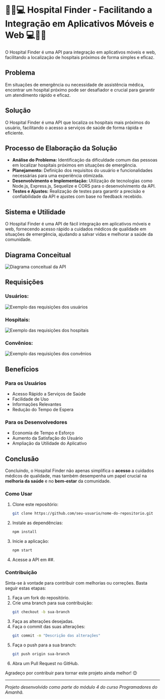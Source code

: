 # 🏥📱💻 Hospital Finder - Facilitando a Integração em Aplicativos Móveis e Web 💻📱🏥

O Hospital Finder é uma API para integração em aplicativos móveis e web, facilitando a localização de hospitais próximos de forma simples e eficaz.

## Problema
Em situações de emergência ou necessidade de assistência médica, encontrar um hospital próximo pode ser desafiador e crucial para garantir um atendimento rápido e eficaz.

## Solução
O Hospital Finder é uma API que localiza os hospitais mais próximos do usuário, facilitando o acesso a serviços de saúde de forma rápida e eficiente.

## Processo de Elaboração da Solução
- **Análise do Problema:** Identificação da dificuldade comum das pessoas em localizar hospitais próximos em situações de emergência.
- **Planejamento:** Definição dos requisitos do usuário e funcionalidades necessárias para uma experiência otimizada.
- **Desenvolvimento e Implementação:** Utilização de tecnologias como Node.js, Express.js, Sequelize e CORS para o desenvolvimento da API.
- **Testes e Ajustes:** Realização de testes para garantir a precisão e confiabilidade da API e ajustes com base no feedback recebido.

## Sistema e Utilidade
O Hospital Finder é uma API de fácil integração em aplicativos móveis e web, fornecendo acesso rápido a cuidados médicos de qualidade em situações de emergência, ajudando a salvar vidas e melhorar a saúde da comunidade.

## Diagrama Conceitual
![Diagrama conceitual da API](https://i.imgur.com/rdUKX00.png)

## Requisições
### Usuários:
![Exemplo das requisições dos usuários]()

### Hospitais:
![Exemplo das requisições dos hospitais]()

### Convênios:
![Exemplo das requisições dos convênios]()

## Benefícios
### Para os Usuários
- Acesso Rápido a Serviços de Saúde
- Facilidade de Uso
- Informações Relevantes
- Redução do Tempo de Espera

### Para os Desenvolvedores
- Economia de Tempo e Esforço
- Aumento da Satisfação do Usuário
- Ampliação da Utilidade do Aplicativo

## Conclusão
Concluindo, o Hospital Finder não apenas simplifica o **acesso** a cuidados médicos de qualidade, mas também desempenha um papel crucial na **melhoria da saúde** e no **bem-estar** da comunidade.

### Como Usar

1. Clone este repositório:
   ```bash
   git clone https://github.com/seu-usuario/nome-do-repositorio.git
   ```

2. Instale as dependências:
   ```bash
   npm install
   ```

3. Inicie a aplicação:
   ```bash
   npm start
   ```

4. Acesse a API em ##.

### Contribuição

Sinta-se à vontade para contribuir com melhorias ou correções. Basta seguir estas etapas:

1. Faça um fork do repositório.
2. Crie uma branch para sua contribuição:
   ```bash
   git checkout -b sua-branch
   ```
3. Faça as alterações desejadas.
4. Faça o commit das suas alterações:
   ```bash
   git commit -m "Descrição das alterações"
   ```
5. Faça o push para a sua branch:
   ```bash
   git push origin sua-branch
   ```
6. Abra um Pull Request no GitHub.

Agradeço por contribuir para tornar este projeto ainda melhor! 😊

---
*Projeto desenvolvido como parte do módulo 4 do curso Programadores do Amanhã.*